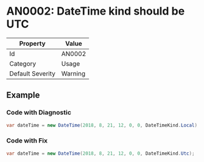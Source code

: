 # AN0002: DateTime kind should be UTC

| Property                    | Value    |
| --------------------------- | -------- |
| Id                          | AN0002   |
| Category                    | Usage    |
| Default Severity            | Warning  |

## Example

### Code with Diagnostic

```csharp
var dateTime = new DateTime(2018, 8, 21, 12, 0, 0, DateTimeKind.Local); //AN0002
```

### Code with Fix

```csharp
var dateTime = new DateTime(2018, 8, 21, 12, 0, 0, DateTimeKind.Utc);
```

